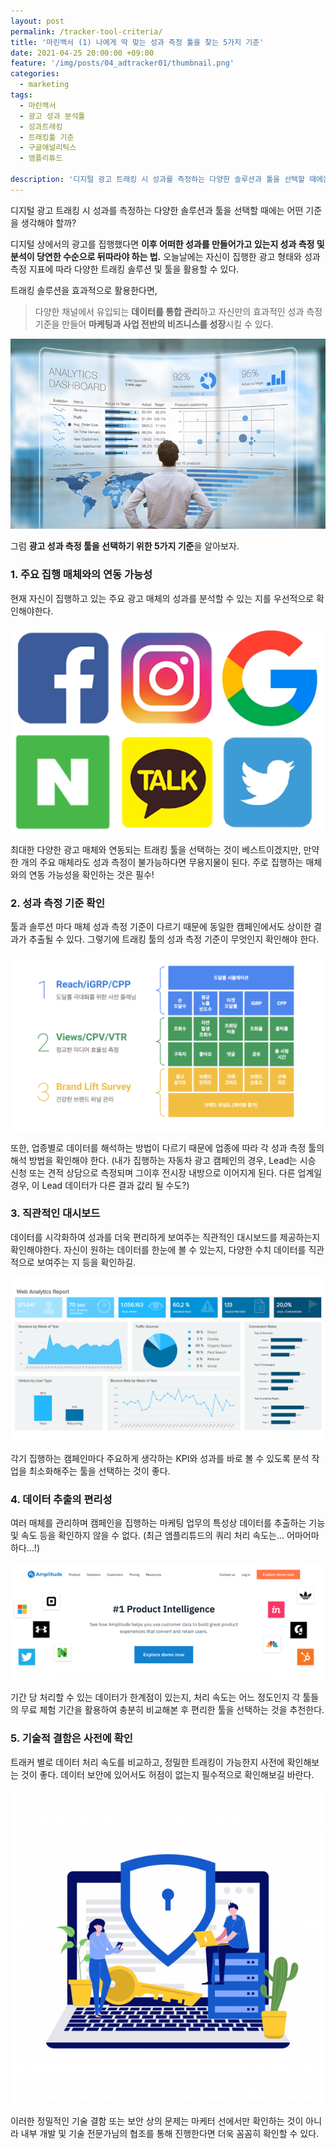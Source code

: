 ```yaml
---
layout: post
permalink: /tracker-tool-criteria/
title: '마린백서 (1) 나에게 딱 맞는 성과 측정 툴을 찾는 5가지 기준'
date: 2021-04-25 20:00:00 +09:00
feature: '/img/posts/04_adtracker01/thumbnail.png'
categories:
  - marketing
tags:
  - 마린백서
  - 광고 성과 분석툴
  - 성과트래킹
  - 트래킹툴 기준
  - 구글애널리틱스
  - 앰플리튜드

description: '디지털 광고 트래킹 시 성과를 측정하는 다양한 솔루션과 툴을 선택할 때에는 어떤 기준을 생각해야 할까?'
---
```

디지털 광고 트래킹 시 성과를 측정하는 다양한 솔루션과 툴을 선택할 때에는 어떤 기준을 생각해야 할까?

디지털 상에서의 광고를 집행했다면 **이후 어떠한 성과를 만들어가고 있는지 성과 측정 및 분석이 당연한 수순으로 뒤따라야 하는 법.** 오늘날에는 자신이 집행한 광고 형태와 성과 측정 지표에 따라 다양한 트래킹 솔루션 및 툴을 활용할 수 있다.

트래킹 솔루션을 효과적으로 활용한다면,

> 다양한 채널에서 유입되는 **데이터를 통합 관리**하고
자신만의 효과적인 성과 측정 기준을 만들어 **마케팅과 사업 전반의 비즈니스를 성장**시킬 수 있다.

![analytics](/img/posts/04_adtracker01/01.jpg)

그럼 **광고 성과 측정 툴을 선택하기 위한 5가지 기준**을 알아보자.

### 1. 주요 집행 매체와의 연동 가능성

현재 자신이 집행하고 있는 주요 광고 매체의 성과를 분석할 수 있는 지를 우선적으로 확인해야한다.

![media](/img/posts/04_adtracker01/02.jpg)

최대한 다양한 광고 매체와 연동되는 트래킹 툴을 선택하는 것이 베스트이겠지만, 만약 한 개의 주요 매체라도 성과 측정이 불가능하다면 무용지물이 된다.
주로 집행하는 매체와의 연동 가능성을 확인하는 것은 필수!

### 2. 성과 측정 기준 확인

툴과 솔루션 마다 매체 성과 측정 기준이 다르기 때문에 동일한 캠페인에서도 상이한 결과가 추출될 수 있다. 그렇기에 트래킹 툴의 성과 측정 기준이 무엇인지 확인해야 한다.

![criteria](/img/posts/04_adtracker01/03.png)

또한, 업종별로 데이터를 해석하는 방법이 다르기 때문에 업종에 따라 각 성과 측정 툴의 해석 방법을 확인해야 한다.
(내가 집행하는 자동차 광고 캠페인의 경우, Lead는 시승 신청 또는 견적 상담으로 측정되며 그이후 전시장 내방으로 이어지게 된다. 다른 업계일 경우, 이 Lead 데이터가 다른 결과 값리 될 수도?)


### 3. 직관적인 대시보드

데이터를 시각화하여 성과를 더욱 편리하게 보여주는 직관적인 대시보드를 제공하는지 확인해야한다. 자신이 원하는 데이터를 한눈에 볼 수 있는지, 다양한 수치 데이터를 직관적으로 보여주는 지 등을 확인하길.

![report](/img/posts/04_adtracker01/04.png)

각기 집행하는 캠페인마다 주요하게 생각하는 KPI와 성과를 바로 볼 수 있도록 분석 작업을 최소화해주는 툴을 선택하는 것이 좋다.

### 4. 데이터 추출의 편리성

여러 매체를 관리하며 캠페인을 집행하는 마케팅 업무의 특성상 데이터를 추출하는 기능 및 속도 등을 확인하지 않을 수 없다. (최근 앰플리튜드의 쿼리 처리 속도는… 어마어마하다…!)

![Amplitude](/img/posts/04_adtracker01/05.png)

기간 당 처리할 수 있는 데이터가 한계점이 있는지, 처리 속도는 어느 정도인지 각 툴들의 무료 체험 기간을 활용하여 충분히 비교해본 후 편리한 툴을 선택하는 것을 추천한다.

### 5. 기술적 결함은 사전에 확인

트래커 별로 데이터 처리 속도를 비교하고, 정밀한 트래킹이 가능한지 사전에 확인해보는 것이 좋다. 데이터 보안에 있어서도 허점이 없는지 필수적으로 확인해보길 바란다.

![Amplitude](/img/posts/04_adtracker01/06.jpg)

이러한 정밀적인 기술 결함 또는 보안 상의 문제는 마케터 선에서만 확인하는 것이 아니라 내부 개발 및 기술 전문가님의 협조를 통해 진행한다면 더욱 꼼꼼히 확인할 수 있다.  

